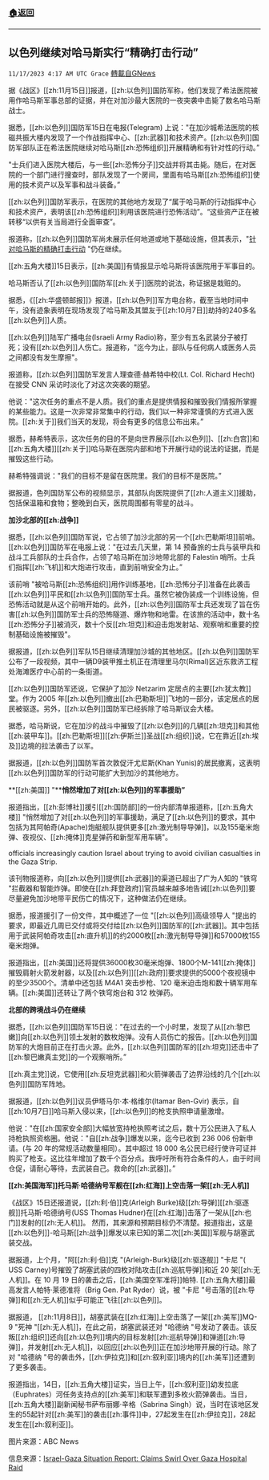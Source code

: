 ###  [:house:返回](README.md)
---


## 以色列继续对哈马斯实行“精确打击行动”
`11/17/2023 4:17 AM UTC Grace` [轉載自GNews](https://gnews.org/articles/1986272)

据《战区》[[zh:11月15日]]报道，[[zh:以色列]]国防军称，他们发现了希法医院被用作哈马斯军事总部的证据，并在对加沙最大医院的一夜突袭中击毙了数名哈马斯战士。

据悉，[[zh:以色列]]国防军15日在电报(Telegram) 上说："在加沙城希法医院的核磁共振大楼内发现了一个作战指挥中心、[[zh:武器]]和技术资产。[[zh:以色列]]国防军部队正在希法医院继续对哈马斯[[zh:恐怖组织]]开展精确和有针对性的行动。”

"士兵们进入医院大楼后，与一些[[zh:恐怖分子]]交战并将其击毙。随后，在对医院的一个部门进行搜查时，部队发现了一个房间，里面有哈马斯[[zh:恐怖组织]]使用的技术资产以及军事和战斗装备。”

[[zh:以色列]]国防军表示，在医院的其他地方发现了“属于哈马斯的行动指挥中心和技术资产，表明该[[zh:恐怖组织]]利用该医院进行恐怖活动”。“这些资产正在被转移“以供有关当局进行全面审查”。

报道称，[[zh:以色列]]国防军尚未展示任何地道或地下基础设施，但其表示，"[针对哈马斯的精确打击行动](https://gnews.org/m/1977719) "仍在继续。

[[zh:五角大楼]]15日表示，[[zh:美国]]有情报显示哈马斯将该医院用于军事目的。

哈马斯否认了[[zh:以色列]]国防军[[zh:关于]]医院的说法，称证据是栽赃的。

据悉，《[[zh:华盛顿邮报]]》报道，[[zh:以色列]]军方电台称，截至当地时间中午，没有迹象表明在现场发现了哈马斯及其盟友于[[zh:10月7日]]劫持的240多名[[zh:以色列]]人质。

[[zh:以色列]]陆军广播电台(Israeli Army Radio)称，至少有五名武装分子被打死；没有[[zh:以色列]]人伤亡。报道称，"迄今为止，部队与任何病人或医务人员之间都没有发生摩擦"。

报道称，[[zh:以色列]]国防军发言人理查德·赫希特中校(Lt. Col. Richard Hecht)在接受 CNN 采访时淡化了对这次突袭的期望。

他说："这次任务的重点不是人质。我们的重点是提供情报和摧毁我们情报所掌握的某些能力。这是一次非常非常集中的行动，我们以一种非常谨慎的方式进入医院。[[zh:关于]]我们当天的发现，将会有更多的信息公布出来。”

据悉，赫希特表示，这次任务的目的不是向世界展示[[zh:以色列]]、[[zh:白宫]]和[[zh:五角大楼]][[zh:关于]]哈马斯在医院内部和地下开展行动的说法的证据，而是摧毁这些行动。

赫希特强调说："我们的目标不是留在医院里。我们的目标不是医院。”

据报道，色列国防军公布的视频显示，其部队向医院提供了[[zh:人道主义]]援助，包括保温箱和食物；整晚到白天，医院周围都有零星的战斗。

**加沙北部的[[zh:战争]]**

据悉，[[zh:以色列]]国防军说，它占领了加沙北部的另一个[[zh:巴勒斯坦]]前哨。[[zh:以色列]]国防军在电报上说："在过去几天里，第 14 预备旅的士兵与装甲兵和战斗工兵部队的士兵合作，占领了哈马斯在加沙地带北部的 Falestin 哨所。士兵们指挥[[zh:飞机]]和大炮进行攻击，直到前哨安全为止。”

该前哨 "被哈马斯[[zh:恐怖组织]]用作训练基地，[[zh:恐怖分子]]准备在此袭击[[zh:以色列]]平民和[[zh:以色列]]国防军士兵。虽然它被伪装成一个训练设施，但恐怖活动就是从这个前哨开始的。此外，[[zh:以色列]]国防军士兵还发现了旨在伤害[[zh:以色列]]国防军士兵的恐怖隧道、爆炸物和地雷。在该旅的活动中，数十名[[zh:恐怖分子]]被消灭，数十个反[[zh:坦克]]和迫击炮发射站、观察哨和重要的控制基础设施被摧毁"。

据报道，[[zh:以色列]]军队15日继续清理加沙城的其他地区。[[zh:以色列]]国防军公布了一段视频，其中一辆D9装甲推土机正在清理里马尔(Rimal)区近东救济工程处海滩医疗中心前的一条街道。

[[zh:以色列]]国防军还说，它保护了加沙 Netzarim 定居点的主要[[zh:犹太教]]堂。作为 2005 年[[zh:以色列]]撤出[[zh:巴勒斯坦]]飞地的一部分，该定居点的居民被驱逐。另外，[[zh:以色列]]国防军已经拆除了哈马斯议会大楼。

据悉，哈马斯说，它在加沙的战斗中摧毁了[[zh:以色列]]的几辆[[zh:坦克]]和其他[[zh:装甲车]]。[[zh:巴勒斯坦]][[zh:伊斯兰]]圣战[[zh:组织]]说，它在靠近[[zh:埃及]]边境的拉法袭击了以军。

据报道，[[zh:以色列]]国防军首次敦促汗尤尼斯(Khan Yunis)的居民撤离，这表明[[zh:以色列]]国防军的行动可能扩大到加沙的其他地方。

**[[zh:美国]] "****悄然增加了对[[zh:以色列]]的军事援助”**

报道指出，[[zh:彭博社]]援引[[zh:国防部]]的一份内部清单报道称，[[zh:五角大楼]] "悄然增加了对[[zh:以色列]]的军事援助，满足了[[zh:以色列]]的要求，其中包括为其阿帕奇(Apache)炮艇舰队提供更多[[zh:激光制导导弹]]，以及155毫米炮弹、夜视仪、[[zh:掩体]]克星弹药和新型军用车辆"。

officials increasingly caution Israel about trying to avoid civilian casualties in the Gaza Strip.

该刊物报道称，向[[zh:以色列]]提供[[zh:武器]]的渠道已超出了广为人知的 "铁穹 "拦截器和智能炸弹。即使在[[zh:拜登政府]]官员越来越多地告诫[[zh:以色列]]要尽量避免加沙地带平民伤亡的情况下，这种做法仍在继续。

据悉，报道援引了一份文件，其中概述了一位 "[[zh:以色列]]高级领导人 "提出的要求，即最近几周已交付或将交付给[[zh:以色列]]国防军的[[zh:武器]]。其中包括用于武装阿帕奇攻击[[zh:直升机]]的约2000枚[[zh:激光制导导弹]]和57000枚155毫米炮弹。

报道指出，[[zh:美国]]还将提供36000枚30毫米炮弹、1800个M-141[[zh:掩体]]摧毁肩射火箭发射器，以及[[zh:以色列]][[zh:政府]]要求提供的5000个夜视镜中的至少3500个。清单中还包括 M4A1 突击步枪、120 毫米迫击炮和数十辆军用车辆。[[zh:美国]]还转让了两个铁穹炮台和 312 枚弹药。

**北部的跨境战斗仍在继续**

据悉，[[zh:以色列]]国防军15日说："在过去的一个小时里，发现了从[[zh:黎巴嫩]]向[[zh:以色列]]领土发射的数枚炮弹。没有人员伤亡的报告。[[zh:以色列]]国防军的大炮目前正在打击火源。此外，[[zh:以色列]]国防军的[[zh:坦克]]还击中了[[zh:黎巴嫩真主党]]的一个观察哨所。”

[[zh:真主党]]说，它使用[[zh:反坦克武器]]和火箭弹袭击了边界沿线的几个[[zh:以色列]]国防军阵地。

据报道，[[zh:以色列]]议员伊塔马尔·本·格维尔(Itamar Ben-Gvir) 表示，自[[zh:10月7日]]哈马斯入侵以来，[[zh:以色列]]的枪支执照申请量激增。

他说："在[[zh:国家安全部]]大幅放宽持枪执照考试之后，数十万公民进入了私人持枪执照资格圈。他说："自[[zh:战争]]爆发以来，迄今已收到 236 006 份新申请。(与 20 年的常规活动数量相同）。其中超过 18 000 名公民已经行使许可证并购买了枪支。这比往年增加了数千个百分点。我呼吁所有符合条件的人，由于时间仓促，请耐心等待，去武装自己。救命的[[zh:武器]]。”

**[[zh:美国海军]]托马斯**·**哈德纳号军舰在[[zh:红海]]上空击落一架[[zh:无人机]]**

《战区》15日还报道说，[[zh:利·伯]]克(Arleigh Burke)级[[zh:导弹]][[zh:驱逐舰]]托马斯·哈德纳号(USS Thomas Hudner)在[[zh:红海]]击落了一架从[[zh:也门]]发射的[[zh:无人机]]。 然而，其来源和预期目标仍不清楚。报道指出，这是[[zh:以色列]]\-哈马斯[[zh:战争]]爆发以来已知的第二次[[zh:美国]]军舰与胡塞武装交战。

据报道，上个月，"阿[[zh:利·伯]]克 "(Arleigh-Burk)级[[zh:驱逐舰]] "卡尼 "( USS Carney)号摧毁了胡塞武装的四枚对陆攻击[[zh:巡航导弹]]和近 20 架[[zh:无人机]]。在 10 月 19 日的袭击之后，[[zh:美国空军准将]]帕特. [[zh:五角大楼]]最高发言人帕特·莱德准将（Brig Gen. Pat Ryder）说，被 "卡尼 "号击落的[[zh:导弹]]和[[zh:无人机]]似乎可能正飞往[[zh:以色列]]。

据报道， [[zh:11月8日]]，胡塞武装在[[zh:红海]]上空击落了一架[[zh:美军]]MQ-9 "死神 "[[zh:无人机]]，在此之前，胡塞武装还对 "哈德纳 "号发动了袭击。该反叛[[zh:组织]]还向[[zh:以色列]]境内的目标发射[[zh:巡航导弹]]和弹道[[zh:导弹]]，并发射[[zh:无人机]]，以回应[[zh:以色列]]正在加沙地带开展的行动。除了对 "哈德纳 "号的袭击外，[[zh:伊拉克]]和[[zh:叙利亚]]境内的[[zh:美军]]还遭到了更多袭击。

报道指出，14日，[[zh:五角大楼]]证实，当日上午，[[zh:叙利亚]]幼发拉底（Euphrates）河任务支持点的[[zh:美军]]和联军遭到多枚火箭弹袭击。当日，[[zh:五角大楼]]副新闻秘书萨布丽娜·辛格（Sabrina Singh）说，当时在该地区发生的55起针对[[zh:美军]]的袭击[[zh:事件]]中，27起发生在[[zh:伊拉克]]，28起发生在[[zh:叙利亚]]。

图片来源：ABC News

信息来源：[Israel-Gaza Situation Report: Claims Swirl Over Gaza Hospital Raid](https://www.thedrive.com/the-war-zone/israel-gaza-situation-report-claims-swirl-over-gaza-hospital-raid)
